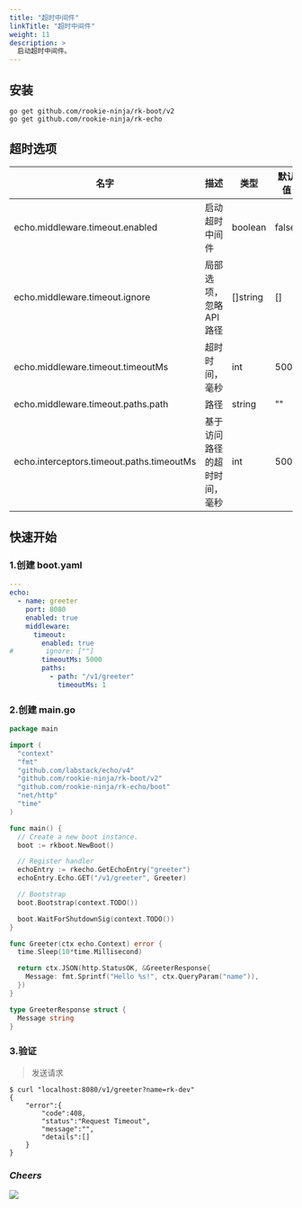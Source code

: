 ```yaml
---
title: "超时中间件"
linkTitle: "超时中间件"
weight: 11
description: >
  启动超时中间件。
---
```


## 安装
```shell script
go get github.com/rookie-ninja/rk-boot/v2
go get github.com/rookie-ninja/rk-echo
```

## 超时选项
| 名字                                       | 描述             | 类型       | 默认值   |
|------------------------------------------|----------------|----------|-------|
| echo.middleware.timeout.enabled           | 启动超时中间件        | boolean  | false |
| echo.middleware.timeout.ignore            | 局部选项，忽略 API 路径 | []string | []    |
| echo.middleware.timeout.timeoutMs         | 超时时间，毫秒        | int      | 5000  |
| echo.middleware.timeout.paths.path        | 路径             | string   | ""    |
| echo.interceptors.timeout.paths.timeoutMs | 基于访问路径的超时时间，毫秒 | int      | 5000  |

## 快速开始
### 1.创建 boot.yaml
```yaml
---
echo:
  - name: greeter
    port: 8080
    enabled: true
    middleware:
      timeout:
        enabled: true
#        ignore: [""]
        timeoutMs: 5000
        paths:
          - path: "/v1/greeter"
            timeoutMs: 1
```

### 2.创建 main.go
```go
package main

import (
  "context"
  "fmt"
  "github.com/labstack/echo/v4"
  "github.com/rookie-ninja/rk-boot/v2"
  "github.com/rookie-ninja/rk-echo/boot"
  "net/http"
  "time"
)

func main() {
  // Create a new boot instance.
  boot := rkboot.NewBoot()

  // Register handler
  echoEntry := rkecho.GetEchoEntry("greeter")
  echoEntry.Echo.GET("/v1/greeter", Greeter)

  // Bootstrap
  boot.Bootstrap(context.TODO())

  boot.WaitForShutdownSig(context.TODO())
}

func Greeter(ctx echo.Context) error {
  time.Sleep(10*time.Millisecond)

  return ctx.JSON(http.StatusOK, &GreeterResponse{
    Message: fmt.Sprintf("Hello %s!", ctx.QueryParam("name")),
  })
}

type GreeterResponse struct {
  Message string
}
```

### 3.验证
> 发送请求

```shell script
$ curl "localhost:8080/v1/greeter?name=rk-dev"
{
    "error":{
        "code":408,
        "status":"Request Timeout",
        "message":"",
        "details":[]
    }
}
```

### _**Cheers**_
![](/rk-boot/user-guide/cheers.png)